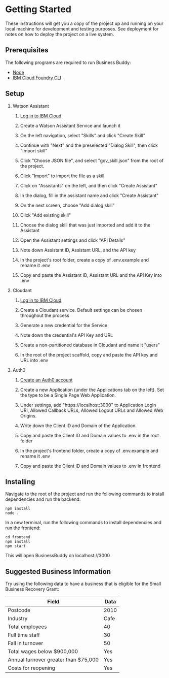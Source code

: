 # Getting Started

These instructions will get you a copy of the project up and running on your local machine for development and testing purposes. See deployment for notes on how to deploy the project on a live system.

## Prerequisites

The following programs are required to run Business Buddy:

- [Node](https://nodejs.org/en/download/)
- [IBM Cloud Foundry CLI](https://cloud.ibm.com/docs/cli?topic=cli-install-ibmcloud-cli)

## Setup

1. Watson Assistant

    1. [Log in to IBM Cloud](https://www.ibm.com/au-en/cloud)

    2. Create a Watson Assistant Service and launch it

    3. On the left navigation, select "Skills" and click "Create Skill"

    4. Continue with "Next" and the preselected "Dialog Skill", then click "Import skill"

    5. Click "Choose JSON file", and select "gov_skill.json" from the root of the project.

    6. Click "Import" to import the file as a skill

    7. Click on "Assistants" on the left, and then click "Create Assistant"

    8. In the dialog, fill in the assistant name and click "Create Assistant"

    9. On the next screen, choose "Add dialog skill"

    10. Click "Add existing skill"

    11. Choose the dialog skill that was just imported and add it to the Assistant

    12. Open the Assistant settings and click "API Details"

    13. Note down Assistant ID, Assistant URL, and the API key

    14. In the project's root folder, create a copy of .env.example and rename it .env

    15. Copy and paste the Assistant ID, Assistant URL and the API Key into .env

2. Cloudant

    1. [Log in to IBM Cloud](https://www.ibm.com/au-en/cloud)

    2. Create a Cloudant service. Default settings can be chosen throughout the process

    3. Generate a new credential for the Service

    4. Note down the credential's API Key and URL

    5. Create a non-partitioned database in Cloudant and name it "users"

    6. In the root of the project scaffold, copy and paste the API key and URL into .env

3. Auth0

    1. [Create an Auth0 account](https://auth0.com/resources/whitepapers/build-vs-buy-evaluating-identity-management?utm_source=apac-google-dg&utm_medium=cpc&utm_content=Auth0-Branded&gclid=CjwKCAjw9vn4BRBaEiwAh0muDJnWgsFVgD-x1e01P9NfAiSodLPQCogkqEZP92_mCVeFHhi1_qqIcRoC9UoQAvD_BwE)

    2. Create a new Application (under the Applications tab on the left). Set the type to be a Single Page Web Application.

    3. Under settings, add "https://localhost:3000" to Application Login URI, Allowed Callback URLs, Allowed Logout URLs and Allowed Web Origins.

    4. Write down the Client ID and Domain of the Application.

    5. Copy and paste the Client ID and Domain values to .env in the root folder

    5. In the project's frontend folder, create a copy of .env.example and rename it .env

    6. Copy and paste the Client ID and Domain values to .env in frontend

## Installing

Navigate to the root of the project and run the following commands to install dependencies and run the backend:

```
npm install
node .
``` 

In a new terminal, run the following commands to install dependencies and run the frontend:

```
cd frontend
npm install
npm start
```

This will open BusinessBuddy on localhost://3000

## Suggested Business Information

Try using the following data to have a business that is eligible for the Small Business Recovery Grant:

| Field                                | Data   |
|--------------------------------------|--------|
| Postcode                             | 2010   |
| Industry                             | Cafe   |
| Total employees                      | 40     |
| Full time staff                      | 30     |
| Fall in turnover                     | 50     |
| Total wages below $900,000           | Yes    |
| Annual turnover greater than $75,000 | Yes    |
| Costs for reopening                  | Yes    |